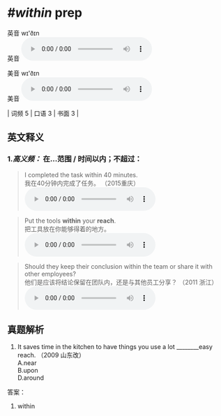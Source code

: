 # ***\#within*** prep
英音 wɪ'ðɪn  
英音
<audio src="./media/within-B.aac" controls="controls"></audio>

美音 wɪ'ðɪn  
美音
<audio src="./media/within.aac" controls="controls"></audio>



| 词频 5 | 口语 3 | 书面 3 |  

英文释义
---
### 1.*高义频：* **在...范围 / 时间以内；不超过：**  

 > I completed the task within 40 minutes.  
 > 我在40分钟内完成了任务。  （2015重庆）  
<audio src="./media/I completed the task within 40 minutes2_AAC.aac" controls="controls"></audio>

 > Put the tools **within** your **reach**.  
 > 把工具放在你能够得着的地方。    
<audio src="./media/2-within.aac" controls="controls"></audio>

 > Should they keep their conclusion within the team or share it with other employees?   
 > 他们是应该将结论保留在团队内，还是与其他员工分享？  （2011 浙江）  
<audio src="./media/3-within.aac" controls="controls"></audio>


真题解析
---
1. It saves time in the kitchen to have things you use a lot ________easy reach.   （2009 山东改）  
A.near  
B.upon  
D.around  

答案：
1. within   

